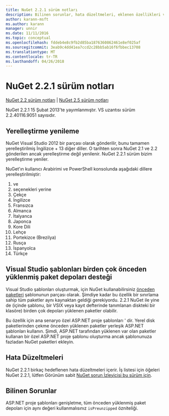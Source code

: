 ```yaml
---
title: NuGet 2.2.1 sürüm notları
description: Bilinen sorunlar, hata düzeltmeleri, eklenen özellikleri ve dcr NuGet 2.2.1 dahil etmek için sürüm notları.
author: karann-msft
ms.author: karann
manager: unnir
ms.date: 11/11/2016
ms.topic: conceptual
ms.openlocfilehash: fddeb4e8c9fb2d85ba1876360862461e8ef025af
ms.sourcegitcommit: 3eab9c4dd41ea7ccd2c28bb5ab16f6fbbec13708
ms.translationtype: MT
ms.contentlocale: tr-TR
ms.lasthandoff: 04/26/2018
---
```

# <a name="nuget-221-release-notes"></a>NuGet 2.2.1 sürüm notları

[NuGet 2.2 sürüm notları](../release-notes/nuget-2.2.md) | [NuGet 2.5 sürüm notları](../release-notes/nuget-2.5.md)

NuGet 2.2.1 15 Şubat 2013'te yayımlanmıştır.  VS uzantısı sürüm 2.2.40116.9051 sayısıdır.

## <a name="localization-refresh"></a>Yerelleştirme yenileme
NuGet Visual Studio 2012 bir parçası olarak gönderilir, bunu tamamen yerelleştirilmiş İngilizce + 13 diğer diller.  O tarihten sonra NuGet 2.1 ve 2.2 gönderilen ancak yerelleştirme değil yenilenir.  NuGet 2.2.1 sürüm bizim yerelleştirme yeniler.

NuGet'ın kullanıcı Arabirimi ve PowerShell konsolunda aşağıdaki dillere yerelleştirilmiştir:

1. ve
1. seçenekleri yerine
1. Çekçe
1. İngilizce
1. Fransızca
1. Almanca
1. İtalyanca
1. Japonca
1. Kore Dili
1. Lehçe
1. Portekizce (Brezilya)
1. Rusça
1. İspanyolca
1. Türkçe

## <a name="visual-studio-templates-support-multiple-preinstalled-package-repositories"></a>Visual Studio şablonları birden çok önceden yüklenmiş paket depoları desteği
Visual Studio şablonları oluşturmak, için NuGet kullanabilirsiniz [önceden paketleri](../visual-studio-extensibility/visual-studio-templates.md) şablonunun parçası olarak.  Şimdiye kadar bu özellik bir sınırlama sahip tüm paketler aynı kaynaktan geldiği gerekiyordu.  2.2.1 NuGet ile yine de (içinde şablonu, bir VSIX veya kayıt defterinde tanımlanan diskteki bir klasöre) birden çok depoları yüklenen paketler olabilir.

Bu özellik için ana senaryo özel ASP.NET proje şablonları ' dir.  Yerel disk paketlerinden çekme önceden yüklenen paketler yerleşik ASP.NET şablonları kullanın.  Şimdi, ASP.NET tarafından yüklenen var olan paketler kullanan bir özel ASP.NET proje şablonu oluşturma ancak şablonunuza fazladan NuGet paketleri ekleyin.

## <a name="bug-fixes"></a>Hata Düzeltmeleri
NuGet 2.2.1 birkaç hedeflenen hata düzeltmeleri içerir. İş listesi için öğeleri NuGet 2.2.1, lütfen Görünüm sabit [NuGet sorun İzleyicisi bu sürüm için](http://nuget.codeplex.com/workitem/list/advanced?keyword=&status=Closed&type=All&priority=All&release=NuGet%202.2.1&assignedTo=All&component=All&sortField=LastUpdatedDate&sortDirection=Descending&page=0).


## <a name="known-issues"></a>Bilinen Sorunlar

ASP.NET proje şablonları genişletme, tüm önceden yüklenmiş paket depoları için aynı değeri kullanmalısınız `isPreunzipped` özniteliği.
